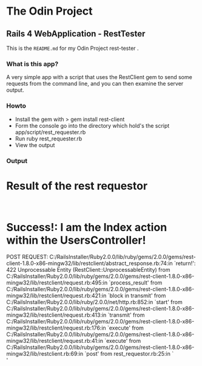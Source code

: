 # The Odin Project
## Rails 4 WebApplication - RestTester 

This is the `README.md` for my Odin Project rest-tester .

### What is this app?

A very simple app with a script that uses the RestClient gem to send some requests from the command line, and you can then examine the server output.

### Howto

- Install the gem with > gem install rest-client
- Form the console go into the directory which hold's the script app/script/rest_requester.rb
- Run ruby rest_requester.rb
- View the output

### Output

<!DOCTYPE html>
<html>
<head>
  <title>RestTester</title>
  <link rel="stylesheet" media="all" href="/assets/application.self-e80e8f2318043e8af94dddc2adad5a4f09739a8ebb323b3ab31cd71d45fd9113.css?body=1" data-turbolinks-track="true" />
  <script src="/assets/jquery.self-c64a74367bda6ef8b860f19e74df08927ca99d2be2ac934e9e92d5fd361e0da4.js?body=1" data-turbolinks-track="true"></script>
<script src="/assets/jquery_ujs.self-d602bdfe68ffc63b9f9cc512872aa3cfff046228a0a36e90dd476e8ef54c1b09.js?body=1" data-turbolinks-track="true"></script>
<script src="/assets/turbolinks.self-6fb86ff58d930b560704818c7d9e5f60d83d65b91c6778c7f7e4210d5ba82127.js?body=1" data-turbolinks-track="true"></script>
<script src="/assets/application.self-3b8dabdc891efe46b9a144b400ad69e37d7e5876bdc39dee783419a69d7ca819.js?body=1" data-turbolinks-track="true"></script>
  <meta name="csrf-param" content="authenticity_token" />
<meta name="csrf-token" content="efGvMtR/m8ntSxpjffFCa8fqarWho0qB5KIOkX1PQMTGKTb35gmAOvbpAjyQJ2Ni+vnjws0vKAXNkNvOuZFauQ==" />
</head>
<body>

<h1>Result of the rest requestor</h1>
<br>
<h1>Success!: I am the Index action within the UsersController!</h1>

</body>
</html>
POST REQUEST:
C:/RailsInstaller/Ruby2.0.0/lib/ruby/gems/2.0.0/gems/rest-client-1.8.0-x86-mingw32/lib/restclient/abstract_response.rb:74:in `return!': 422 Unprocessable Entity (RestClient::UnprocessableEntity)
        from C:/RailsInstaller/Ruby2.0.0/lib/ruby/gems/2.0.0/gems/rest-client-1.8.0-x86-mingw32/lib/restclient/request.rb:495:in `process_result'
        from C:/RailsInstaller/Ruby2.0.0/lib/ruby/gems/2.0.0/gems/rest-client-1.8.0-x86-mingw32/lib/restclient/request.rb:421:in `block in transmit'
        from C:/RailsInstaller/Ruby2.0.0/lib/ruby/2.0.0/net/http.rb:852:in `start'
        from C:/RailsInstaller/Ruby2.0.0/lib/ruby/gems/2.0.0/gems/rest-client-1.8.0-x86-mingw32/lib/restclient/request.rb:413:in `transmit'
        from C:/RailsInstaller/Ruby2.0.0/lib/ruby/gems/2.0.0/gems/rest-client-1.8.0-x86-mingw32/lib/restclient/request.rb:176:in `execute'
        from C:/RailsInstaller/Ruby2.0.0/lib/ruby/gems/2.0.0/gems/rest-client-1.8.0-x86-mingw32/lib/restclient/request.rb:41:in `execute'
        from C:/RailsInstaller/Ruby2.0.0/lib/ruby/gems/2.0.0/gems/rest-client-1.8.0-x86-mingw32/lib/restclient.rb:69:in `post'
        from rest_requestor.rb:25:in `<main>'